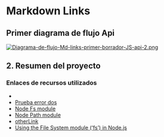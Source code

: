 # Markdown Links

## Primer diagrama de flujo Api

[![Diagrama-de-flujo-Md-links-primer-borrador-JS-api-2.png](https://i.postimg.cc/NjL004TW/Diagrama-de-flujo-Md-links-primer-borrador-JS-api-2.png)](https://postimg.cc/87QGKLZH)

## 2. Resumen del proyecto

### Enlaces de recursos utilizados

* []()
* [Prueba error dos](https://developer./)
* [Node Fs module](http://bit.ly/42PEvGE)
* [Node Path module](https://bit.ly/3Kgry1C)
* [otherLink](https://google.com)
* [Using the File System module (‘fs’) in Node.js](http://bit.ly/3Zygdyn)